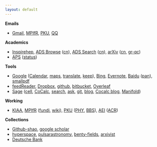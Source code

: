```yaml
---
layout: default
---
```


**Emails**

- [Gmail](http://www.gmail.com/),
  [MPIfR](https://webmail.mpifr-bonn.mpg.de/),
  [PKU](http://water.pku.edu.cn/),
  [QQ](http://mail.qq.com/)

**Academics**

- [Inspirehep](http://inspirehep.net/),
  [ADS Browse](http://adsabs.harvard.edu/bib_abs.html)
  ([cn](http://ads.bao.ac.cn/bib_abs.html)),
  [ADS Search](http://adsabs.harvard.edu/abstract_service.html)
  ([cn](http://ads.bao.ac.cn/abstract_service.html)),
  [arXiv](http://www.arxiv.org/)
  ([cn](http://cn.arxiv.org/), [gr-qc](http://arxiv.org/list/gr-qc/new))
- [APS](http://journals.aps.org/)
  ([status](https://authors.aps.org/Submissions/status/))

**Tools**

- [Google](http://www.google.com/ncr)
  ([Calendar](https://calendar.google.com/calendar/r),
  [maps](https://www.google.com/maps),
  [translate](https://translate.google.com/),
  [keep](https://keep.google.com/)),
  [Bing](https://www.bing.com/),
  [Evernote](https://www.evernote.com/Home.action),
  [Baidu](http://www.baidu.com/)
  ([pan](http://pan.baidu.com/)),
  [smallpdf](http://smallpdf.com/)
- [feedReader](http://feedreader.com/online/),
  [Dropbox](https://www.dropbox.com/home),
  [github](https://github.com/),
  [bitbucket](https://bitbucket.org/),
  [Overleaf](https://www.overleaf.com/dash)
- [Sage](http://www.sagemath.org/index.html)
  ([cell](https://sagecell.sagemath.org/),
  [CoCalc](https://cocalc.com/),
  [search](http://www.sagemath.org/search.html),
  [ask](https://ask.sagemath.org/),
  [git](https://github.com/sagemath/sage),
  [blog](http://planet.sagemath.org/),
  [Cocalc blog](http://blog.sagemath.com/),
  [Manifold](http://sagemanifolds.obspm.fr/))

**Working**

- [KIAA](http://kiaa.pku.edu.cn/),
  [MPIfR](http://www.mpifr-bonn.mpg.de/2169/en)
  ([fundi](https://docs.google.com/spreadsheets/d/1TNXUOtpSE_jpnf7HiiAqEhLjF1yrItN1j6r0IIg7CR8/edit#gid=0),
  [wiki](https://fpra.mpifr-bonn.mpg.de/doku.php?id=start)),
  [PKU](http://www.pku.edu.cn/)
  ([PHY](http://www.phy.pku.edu.cn/), [BBS](http://bbs.pku.edu.cn/)),
  [AEI](http://www.aei.mpg.de/)
  ([ACR](http://www.aei.mpg.de/1282161/Astrophysical_and_Cosmological_Relativity))

**Collections**

- [Github-shao](http://friendshao.github.io/),
  [google scholar](https://scholar.google.de/citations?user=x7Rnzn8AAAAJ&hl=en&oi=ao)
- [hyperspace](http://hyperspace.uni-frankfurt.de/),
  [pulsarastronomy](http://pulsarastronomy.net/pulsar/preprints),
  [benty-fields](http://www.benty-fields.com/),
  [arxivist](http://arxivist.com/)
- [Deutsche Bank](https://meine.deutsche-bank.de/trxm/db/)


